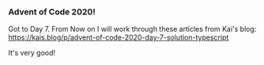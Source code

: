 ### Advent of Code 2020!
Got to Day 7. From Now on I will work through these articles from Kai's blog:
https://kais.blog/p/advent-of-code-2020-day-7-solution-typescript

It's very good!
